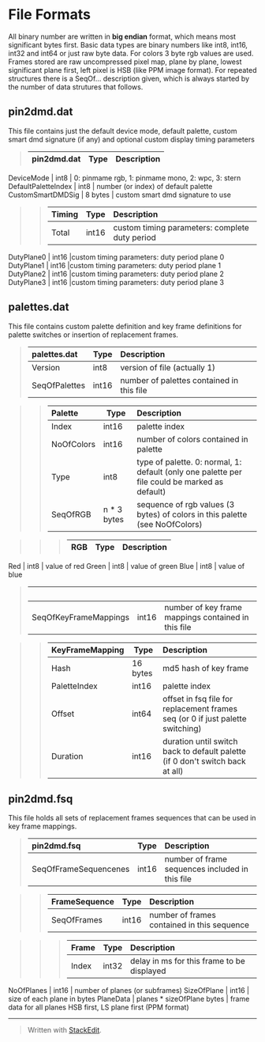 # File Formats
All binary number are written in **big endian** format, which means most significant bytes first. Basic data types are binary numbers like int8, int16, int32 and int64 or just raw byte data.
For colors 3 byte rgb values are used. Frames stored are raw uncompressed pixel map, plane by plane, lowest significant plane first, left pixel is HSB (like PPM image format).
For repeated structures there is a SeqOf... description given, which is always started by the number of data strutures that follows.

## pin2dmd.dat

This file contains just the default device mode, default palette, custom smart dmd signature (if any) and optional custom display timing parameters

> pin2dmd.dat | Type | Description
>  :----- | --- | :-----------
 DeviceMode | int8 | 0: pinmame rgb, 1: pinmame mono, 2: wpc, 3: stern
 DefaultPaletteIndex | int8 | number (or index) of default palette
 CustomSmartDMDSig | 8 bytes | custom smart dmd signature to use

> > Timing | Type | Description
> >  :----- | --- | :-----------
> >  Total | int16  |custom timing parameters: complete duty period
DutyPlane0 | int16  |custom timing parameters: duty period plane 0
DutyPlane1 | int16  |custom timing parameters: duty period plane 1
DutyPlane2 | int16  |custom timing parameters: duty period plane 2
DutyPlane3 | int16  |custom timing parameters: duty period plane 3
 

## palettes.dat
This file contains custom palette definition and key frame definitions for palette switches or insertion of replacement frames.

> palettes.dat | Type | Description
>  :----- | --- | :-----------
> Version | int8 | version of file (actually 1)
> SeqOfPalettes | int16 | number of palettes contained in this file

> > Palette | Type | Description
> >  :----- | --- | :-----------
> > Index | int16 | palette index
> > NoOfColors | int16 | number of colors contained in palette
> > Type | int8 | type of palette. 0: normal, 1: default (only one palette per file could be marked as default)
> > SeqOfRGB | n * 3 bytes | sequence of rgb values (3 bytes) of colors in this palette (see NoOfColors)

> > > RGB | Type | Description
> > > :----- | --- | :-----------
Red | int8 | value of red
Green | int8 | value of green
Blue | int8 | value of blue

> &nbsp; | &nbsp; | &nbsp; 
>  :----- | --- | :-----------
> SeqOfKeyFrameMappings |  int16 | number of key frame mappings contained in this file

> > KeyFrameMapping | Type | Description
> >  :----- | --- | :-----------
> > Hash | 16 bytes | md5 hash of key frame
> > PaletteIndex | int16 | palette index
> > Offset | int64 | offset in fsq file for replacement frames seq (or 0 if just palette switching)
> > Duration | int16 | duration until switch back to default palette (if 0 don't switch back at all)

## pin2dmd.fsq
This file holds all sets of replacement frames sequences that can be used in key frame mappings.

> pin2dmd.fsq | Type | Description
> :----- | --- | :-----------
> SeqOfFrameSequencenes | int16 | number of frame sequences included in this file

> > FrameSequence | Type | Description
> > :----- | --- | :-----------
> > SeqOfFrames | int16 | number of frames contained in this sequence

> > > Frame | Type | Description
> > > :----- | --- | :-----------
> > > Index | int32 | delay in ms for this frame to be displayed
NoOfPlanes | int16 | number of planes (or subframes)
SizeOfPlane | int16 | size of each plane in bytes
PlaneData | planes * sizeOfPlane bytes | frame data for all planes HSB first, LS plane first (PPM format)

--- 

> Written with [StackEdit](https://stackedit.io/).